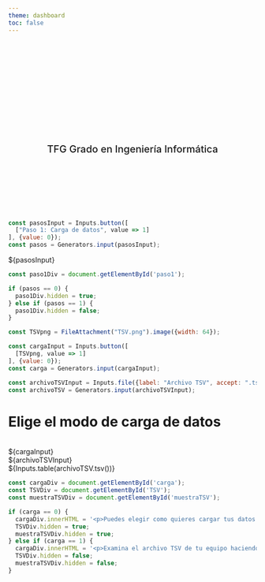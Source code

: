 ```yaml
---
theme: dashboard
toc: false
---
```


<style>

.hero {
  display: flex;
  flex-direction: column;
  align-items: center;
  font-family: var(--sans-serif);
  margin: 4rem 0 8rem;
  text-wrap: balance;
  text-align: center;
}

.hero h1 {
  margin: 2rem 0;
  max-width: none;
  font-size: 14vw;
  font-weight: 900;
  line-height: 1;
  background: linear-gradient(30deg, var(--theme-foreground-focus), currentColor);
  -webkit-background-clip: text;
  -webkit-text-fill-color: transparent;
  background-clip: text;
}

.hero h2 {
  margin: 0;
  max-width: 34em;
  font-size: 20px;
  font-style: initial;
  font-weight: 500;
  line-height: 1.5;
  color: var(--theme-foreground-muted);
}

@media (min-width: 640px) {
  .hero h1 {
    font-size: 90px;
  }
}

</style>

<div class="hero">
  <h1>CorpusLing</h1>
  <h2>TFG Grado en Ingeniería Informática</h2>
</div>


<!-- Botones pasos -->

```js
const pasosInput = Inputs.button([
  ["Paso 1: Carga de datos", value => 1]
], {value: 0});
const pasos = Generators.input(pasosInput);
```

<div class="card">
  ${pasosInput}
</div>

<!-- Procesamiento pasos -->

```js
const paso1Div = document.getElementById('paso1');

if (pasos == 0) {
  paso1Div.hidden = true;
} else if (pasos == 1) {
  paso1Div.hidden = false;
}
```

<!-- Botones carga de datos -->

```js
const TSVpng = FileAttachment("TSV.png").image({width: 64});
```

```js
const cargaInput = Inputs.button([
  [TSVpng, value => 1]
], {value: 0});
const carga = Generators.input(cargaInput);
```

<!-- Modo de carga -->

```js
const archivoTSVInput = Inputs.file({label: "Archivo TSV", accept: ".tsv", required: true, width: 310});
const archivoTSV = Generators.input(archivoTSVInput);
```
<div id="paso1">
<div class="grid grid-cols-2">
  <div class="card">
    <h1>Elige el modo de carga de datos</h1>
    <br>
    ${cargaInput}
    <br>
    <div id="carga"></div>
    <div id="TSV">
      ${archivoTSVInput}
    </div>
  </div>
  <div id="muestraTSV" class="card" style="max-height: 350px;">
    ${Inputs.table(archivoTSV.tsv())}
  </div>
</div>
</div>

<!-- Examinar TSV -->

```js
const cargaDiv = document.getElementById('carga');
const TSVDiv = document.getElementById('TSV');
const muestraTSVDiv = document.getElementById('muestraTSV');

if (carga == 0) {
  cargaDiv.innerHTML = '<p>Puedes elegir como quieres cargar tus datos pulsando los distintos botones de arriba.</p>';
  TSVDiv.hidden = true;
  muestraTSVDiv.hidden = true;
} else if (carga == 1) {
  cargaDiv.innerHTML = '<p>Examina el archivo TSV de tu equipo haciendo click en el botón de abajo (siendo la primera línea del mismo los encabezados de las columnas).</p><br>';
  TSVDiv.hidden = false;
  muestraTSVDiv.hidden = false;
}
```